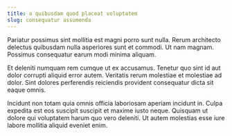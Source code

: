 ```yaml
---
title: a quibusdam quod placeat voluptatem
slug: consequatur assumenda
---
```


Pariatur possimus sint mollitia est magni porro sunt nulla. Rerum architecto delectus quibusdam nulla asperiores sunt et commodi. Ut nam magnam. Possimus consequatur earum modi minima aliquam.

Et deleniti numquam rem cumque ut ex accusamus. Tenetur quo sint id aut dolor corrupti aliquid error autem. Veritatis rerum molestiae et molestiae ad dolor. Sint dolores perferendis reiciendis provident consequatur dicta sit eaque omnis.

Incidunt non totam quia omnis officia laboriosam aperiam incidunt in. Culpa expedita est eos suscipit suscipit et maxime iusto neque. Quisquam ut dolore qui voluptatem harum quo vero deleniti. Ut autem molestias esse iure labore mollitia aliquid eveniet enim.

